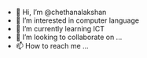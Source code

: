 - 👋 Hi, I’m @chethanalakshan
- 👀 I’m interested in computer language
- 🌱 I’m currently learning ICT
- 💞️ I’m looking to collaborate on ...
- 📫 How to reach me ...


<!---
chethanalakshan/chethanalakshan is a ✨ special ✨ repository because its `README.md` (this file) appears on your GitHub profile.
You can click the Preview link to take a look at your changes.
--->
